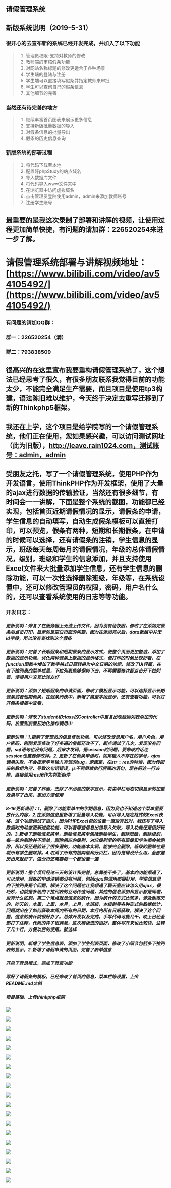 ## 请假管理系统   

## 新版系统说明（2019-5-31）
### 很开心的去宣布新的系统已经开发完成，并加入了以下功能
> 1. 管理员权限-支持对教师的修改
> 2. 教师端的审核假条功能
> 3. 对网站名称标题的修改更适合于各种场景
> 4. 学生端的登陆与注册
> 5. 学生端可以直接填写假条并指定教师来审批
> 6. 学生可以查询自己的假条信息
> 7. 其他细节的完善

### 当然还有待完善的地方
> 1. 继续丰富首页图表来展示更多信息
> 2. 支持新版批量数据的导入
> 3. 对假条信息的批量导出
> 4. 假条的历史信息查询

### 新版系统的部署过程
> 1. 将代码下载至本地
> 2. 配置好phpStudy的站点域名
> 3. 导入数据库文件
> 4. 将代码导入www文件夹中
> 5. 在浏览器中访问虚拟域名
> 6. 点击管理员登陆使用admin，admin来添加教师账号
> 7. 注册学生账号

## 最重要的是我这次录制了部署和讲解的视频，让使用过程更加简单快捷，有问题的请加群：226520254来进一步了解。
# 请假管理系统部署与讲解视频地址：[https://www.bilibili.com/video/av54105492/](https://www.bilibili.com/video/av54105492/)
### 有问题的请加QQ群：
### 群一：226520254（满）
### 群二：793838509

## 很高兴的在这里宣布我要重构请假管理系统了，这个想法已经思考了很久，有很多朋友联系我觉得目前的功能太少，不能完全满足生产需要，而且项目是使用tp3构建，语法陈旧难以维护，今天终于决定去重写迁移到了新的Thinkphp5框架。


## 我还在上学，这个项目是给学院写的一个请假管理系统，他们正在使用，您如果感兴趣，可以访问测试网址（此为旧版），http://leave.rain1024.com，测试账号：admin，admin

## 受朋友之托，写了一个请假管理系统，使用PHP作为开发语言，使用ThinkPHP作为开发框架，使用了大量的ajax进行数据的传输验证，当然还有很多细节，有时间会一一讲解，下面是整个系统的截图，功能都已经实现，包括首页近期请假情况的显示，请假条的申请，学生信息的自动填写，自动生成假条模板可以直接打印，可以预览，假条有两种，短期和长期假条，在申请的时候可以选择，还有请假条的注销，学生信息的显示，班级每天每周每月的请假情况，年级的总体请假情况，级别，班级和学生的信息添加，并且支持使用Excel文件来大批量添加学生信息，还有学生信息的删除功能，可以一次性选择删除班级，年级等，在系统设置中，还可以修改管理员的权限，密码，用户名什么的，还可以查看系统使用的日志等等功能。

### 开发日志：   

##### 更新说明：修复了在服务器上无法上传文件，因为没有给权限，修改了在添加完假条后点击打印，显示的是空白页面的问题，因为在添加完以后，data数组中并无id字段，所以没有查找到这个假条

##### 更新说明：完善了长期假条和短期假条的显示方式，使整个页面更加整洁，添加了数据的显示功能，优化两种假条上数据的显示格式，使打印的时候比较好看，在function函数中增加了数字格式日期转换为中文日期的功能，修改了UI界面，在有下拉列表的菜单栏里，下拉列表能够保持下去，不再需要每次都点击开下拉列表，使得用户交互比较友好

##### 更新说明：添加了短期假条的申请页面，修改了模板显示功能，可以选择显示长期假条或者短期假条，在假条列表中，新增了类型字段显示，还有查看功能，可以打开假条模板中查看，

##### 更新说明：修改了student和class的Controller中重复出现级别列表添加的代码，放置到前置初始化操作调用中

##### 更新说明：1.更新了管理员的信息修改功能，可以修改登录用户名，用户角色，用户密码，刚刚发现修改了好多遍的值都还改不了，断点调试了几次，发现没有问题，sql语句也没有问题，后来才发现，是session的问题，要修改的话连session也需要修改掉。2. 更新了在假条申请时，如果输入不存在的学号，ajax调用失败，不会提示学号输入有误的bug，原因是，在str = res的时候，因为传回来的数组为空，导致这句话错误，js不再继续执行后面的语句，现在把这一行去掉，直接使用res来作为判断条件

##### 更新说明：完善了界面，去除了不必要的数字显示，将菜单栏动态切换显示的加重效果写了出来，更加方便使用

##### 8-16更新说明：1，删除了功能菜单中的学期信息，因为我也不知道这个菜单里要放什么内容，2.在添加信息里新增了批量导入功能，可以导入指定格式的Excel表格，这个功能调试了很久，因为PHPExcel包的位置一直没有放对，我还写了导入数据时的动态更新进度功能，可以看哪些信息出错导入失败，导入功能还是很好玩的。3.新增了删除信息菜单，删除信息菜单包括删除学生，删除班级，删除级别，每一级的删除并不简单，删除相应的级别，对应级别里的所有班级和学生都会被删除，所以我还是验证了很多遍的，功能基本实现，能够完全删除，班级的删除也是将所有学生删除掉。4.取消了所有的搜索框和分页栏，因为觉得没什么用，全部遍历出来就好了，做分页还需要每一个都设置一遍

##### 更新说明：整个项目经过三天的设计和完善，总算差不多了，基本的功能都通了，可以使用，假条的申请注销都没有问题，包括ajax的调用都很好用，学生信息里的下拉列表是个问题，解决了这个问题也让我想通了聊天室应该怎么用ajax，很巧妙，也就是多级的下拉列表的互动传值问题，其他的信息添加和显示都是同理，没有什么区别。第二个难点就是信息的统计，因为统计的方式比较多，涉及到每天的，昨天的，本周，上周，本月，上月，本班级，本级别等各种形式的数据统计，问题就出在了如何获取本周内所有的日期，本月内所有日期获取，解决了这个问题，信息的统计就很好办了。总体开发以及完成，手写代码可能几千，晚上已经全部打了注释，代码的样子很满意，这次模板选的很好，整体写开来也比较快，注释了几十行，方便以后的使用。就这样

##### 更新说明，新增了学生信息表，添加了学生列表页面，修改了小细节包括多下拉列表的显示，2.新增了请假申请的页面，完善了表单信息  

##### 开启了登录模式，完成了登录功能

##### 写好了请假条的模板，已经修改了首页的信息，菜单栏等设置，上传README.md文档

##### 项目基础，上传thinkphp框架

![](Public/static/login.png)

![](http://cos.rain1024.com/blog/netword/leave1.jpg)

![](http://cos.rain1024.com/blog/netword/leave2.jpg)

![](http://cos.rain1024.com/blog/netword/leave3.jpg)

![](http://cos.rain1024.com/blog/netword/leave4.jpg)

![](http://cos.rain1024.com/blog/netword/leave5.jpg)

![](http://cos.rain1024.com/blog/netword/web51.jpg)

![](http://cos.rain1024.com/blog/netword/web52.jpg)

![](http://cos.rain1024.com/blog/netword/web50.jpg)

![](http://cos.rain1024.com/blog/netword/web49.jpg)

![](http://cos.rain1024.com/blog/netword/web48.jpg)

![](http://cos.rain1024.com/blog/netword/leave6.jpg)

![](http://cos.rain1024.com/blog/netword/leave7.jpg)

![](http://cos.rain1024.com/blog/netword/leave8.jpg)

![](http://cos.rain1024.com/blog/netword/leave9.jpg)

![](http://cos.rain1024.com/blog/netword/leave10.jpg)

![](http://cos.rain1024.com/blog/netword/leave11.jpg)

![](http://cos.rain1024.com/blog/netword/leave12.jpg)

![](http://cos.rain1024.com/blog/netword/leave13.jpg)